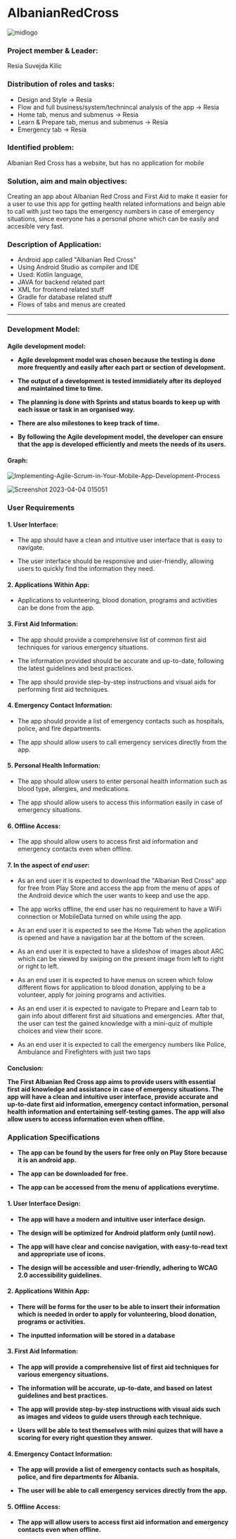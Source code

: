 # AlbanianRedCross
![midlogo](https://user-images.githubusercontent.com/111432617/229651837-45bec1da-dcab-4cbb-a9a1-5f8098dc1dec.png)

<h3><b>Project member & Leader:</b></h3> Resia Suvejda Kilic

<h3><b>Distribution of roles and tasks:</b></h3>

- Design and Style -> Resia
- Flow and full business/system/technincal analysis of the app -> Resia
- Home tab, menus and submenus -> Resia
- Learn & Prepare tab, menus and submenus -> Resia
- Emergency tab -> Resia

<h3><b>Identified problem:</b></h3>

Albanian Red Cross has a website, but has no application for mobile

<h3><b>Solution, aim and main objectives:</b></h3>

Creating an app about Albanian Red Cross and First Aid to make it easier for a user to use this app for getting health related informations and beign able to call with just two taps the emergency numbers in case of emergency situations, since everyone has a personal phone which can be easily and accesible very fast.


<h3><b>Description of Application:</b></h3>

- Android app called "Albanian Red Cross"
- Using Android Studio as compiler and IDE
- Used: Kotlin language,
- JAVA for backend related part
- XML for frontend related stuff
- Gradle for database related stuff
- Flows of tabs and menus are created

-------------------------------------------------------
<h3><b>Development Model:</b></h3>
<h4>Agile development model:</4>

- Agile development model was chosen because the testing is done more frequently and easily after each part or section of development.

- The output of a development is tested immidiately after its deployed and maintained time to time.

- The planning is done with Sprints and status boards to keep up with each issue or task in an organised way.

- There are also milestones to keep track of time.

- By following the Agile development model, the developer can ensure that the app is developed efficiently and meets the needs of its users.

<h4>Graph:</h4>

![Implementing-Agile-Scrum-in-Your-Mobile-App-Development-Process](https://user-images.githubusercontent.com/111432617/229651132-235e787f-9c8e-4cd7-b3dd-e48952f2fcd7.jpg)

![Screenshot 2023-04-04 015051](https://user-images.githubusercontent.com/111432617/229651278-9c0f9acb-ddbc-459f-a1e1-a315e46042f2.png)


<h3><b>User Requirements</b></h3>

<h4>1. User Interface:</h4>

- The app should have a clean and intuitive user interface that is easy to navigate.

- The user interface should be responsive and user-friendly, allowing users to quickly find the information they need.


<h4>2. Applications Within App:</h4>

- Applications to volunteering, blood donation, programs and activities can be done from the app.


<h4>3. First Aid Information:</h4>

- The app should provide a comprehensive list of common first aid techniques for various emergency situations.

- The information provided should be accurate and up-to-date, following the latest guidelines and best practices.

- The app should provide step-by-step instructions and visual aids for performing first aid techniques.


<h4>4. Emergency Contact Information:</h4>

- The app should provide a list of emergency contacts such as hospitals, police, and fire departments.

- The app should allow users to call emergency services directly from the app.


<h4>5. Personal Health Information:</h4>
	
- The app should allow users to enter personal health information such as blood type, allergies, and medications.

- The app should allow users to access this information easily in case of emergency situations.


<h4>6. Offline Access:</h4>

- The app should allow users to access first aid information and emergency contacts even when offline.


<h4>7. In the aspect of <i>end user</i>:</h4>

- As an end user it is expected to download the "Albanian Red Cross" app for free from Play Store and access the app from the menu of apps of the Android device which the user wants to keep and use the app.

- The app works offline, the end user has no requirement to have a WiFi connection or MobileData turned on while using the app.

- As an end user it is expected to see the Home Tab when the application is opened and have a navigation bar at the bottom of the screen.

- As an end user it is expected to have a slideshow of images about ARC which can be viewed by swiping on the present image from left to right or right to left.

- As an end user it is expected to have menus on screen which folow different flows for application to blood donation, applying to be a  volunteer, apply for joining programs and activities.

- As an end user it is expected to navigate to Prepare and Learn tab to gain info about different first aid situations and emergencies. After that, the user can test the gained knowledge with a mini-quiz of multiple choices and view their score.

- As an end user it is expected to call the emergency numbers like Police, Ambulance and Firefighters with just two taps


<h4>Conclusion:<h/4>

The First Albanian Red Cross app aims to provide users with essential first aid knowledge and assistance in case of emergency situations. The app will have a clean and intuitive user interface, provide accurate and up-to-date first aid information, emergency contact information, personal health information and entertaining self-testing games. The app will also allow users to access information even when offline.

<h3><b>Application Specifications</b></h3>

- The app can be found by the users for free only on Play Store because it is an android app.

- The app can be downloaded for free.

- The app can be accessed from the menu of applications everytime.

<h4>1. User Interface Design:</h4>
	
- The app will have a modern and intuitive user interface design.
	
- The design will be optimized for Android platform only (until now).
	
- The app will have clear and concise navigation, with easy-to-read text and appropriate use of icons.
	
- The design will be accessible and user-friendly, adhering to WCAG 2.0 accessibility guidelines.
	
<h4>2. Applications Within App:</h4>

- There will be forms for the user to be able to insert their information which is needed in order to apply for volunteering, blood donation, programs or activities.
	
- The inputted information will be stored in a database
	
	
<h4>3. First Aid Information:</h4>
	
- The app will provide a comprehensive list of first aid techniques for various emergency situations.

- The information will be accurate, up-to-date, and based on latest guidelines and best practices.

- The app will provide step-by-step instructions with visual aids such as images and videos to guide users through each technique.

- Users will be able to test themselves with mini quizes that will have a scoring for every right question they answer.
	
	
<h4>4. Emergency Contact Information:</h4>
	
- The app will provide a list of emergency contacts such as hospitals, police, and fire departments for Albania.
	
- The user will be able to call emergency services directly from the app.
	
	
<h4>5. Offline Access:</h4>
	
- The app will allow users to access first aid information and emergency contacts even when offline.
